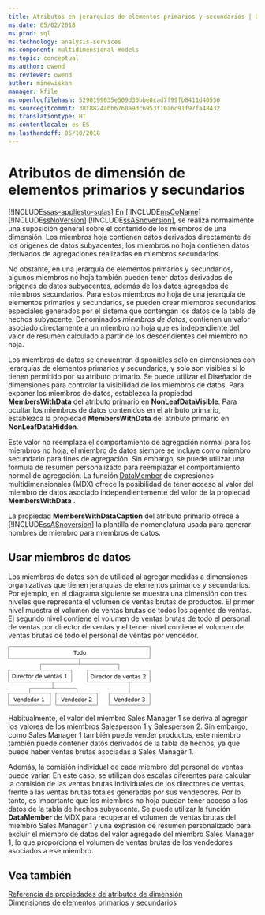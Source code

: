 ```yaml
---
title: Atributos en jerarquías de elementos primarios y secundarios | Documentos de Microsoft
ms.date: 05/02/2018
ms.prod: sql
ms.technology: analysis-services
ms.component: multidimensional-models
ms.topic: conceptual
ms.author: owend
ms.reviewer: owend
author: minewiskan
manager: kfile
ms.openlocfilehash: 5290199035e509d30bbe8cad7f99fb8411d40556
ms.sourcegitcommit: 38f8824abb6760a9dc6953f10a6c91f97fa48432
ms.translationtype: HT
ms.contentlocale: es-ES
ms.lasthandoff: 05/10/2018
---
```

# <a name="parent-child-dimension-attributes"></a>Atributos de dimensión de elementos primarios y secundarios
[!INCLUDE[ssas-appliesto-sqlas](../../includes/ssas-appliesto-sqlas.md)]
  En [!INCLUDE[msCoName](../../includes/msconame-md.md)] [!INCLUDE[ssNoVersion](../../includes/ssnoversion-md.md)] [!INCLUDE[ssASnoversion](../../includes/ssasnoversion-md.md)], se realiza normalmente una suposición general sobre el contenido de los miembros de una dimensión. Los miembros hoja contienen datos derivados directamente de los orígenes de datos subyacentes; los miembros no hoja contienen datos derivados de agregaciones realizadas en miembros secundarios.  
  
 No obstante, en una jerarquía de elementos primarios y secundarios, algunos miembros no hoja también pueden tener datos derivados de orígenes de datos subyacentes, además de los datos agregados de miembros secundarios. Para estos miembros no hoja de una jerarquía de elementos primarios y secundarios, se pueden crear miembros secundarios especiales generados por el sistema que contengan los datos de la tabla de hechos subyacente. Denominados *miembros de datos*, contienen un valor asociado directamente a un miembro no hoja que es independiente del valor de resumen calculado a partir de los descendientes del miembro no hoja.  
  
 Los miembros de datos se encuentran disponibles solo en dimensiones con jerarquías de elementos primarios y secundarios, y solo son visibles si lo tienen permitido por su atributo primario. Se puede utilizar el Diseñador de dimensiones para controlar la visibilidad de los miembros de datos. Para exponer los miembros de datos, establezca la propiedad **MembersWithData** del atributo primario en **NonLeafDataVisible**. Para ocultar los miembros de datos contenidos en el atributo primario, establezca la propiedad **MembersWithData** del atributo primario en **NonLeafDataHidden**.  
  
 Este valor no reemplaza el comportamiento de agregación normal para los miembros no hoja; el miembro de datos siempre se incluye como miembro secundario para fines de agregación. Sin embargo, se puede utilizar una fórmula de resumen personalizado para reemplazar el comportamiento normal de agregación. La función [DataMember](../../mdx/datamember-mdx.md) de expresiones multidimensionales (MDX) ofrece la posibilidad de tener acceso al valor del miembro de datos asociado independientemente del valor de la propiedad **MembersWithData** .  
  
 La propiedad **MembersWithDataCaption** del atributo primario ofrece a [!INCLUDE[ssASnoversion](../../includes/ssasnoversion-md.md)] la plantilla de nomenclatura usada para generar nombres de miembro para miembros de datos.  
  
## <a name="using-data-members"></a>Usar miembros de datos  
 Los miembros de datos son de utilidad al agregar medidas a dimensiones organizativas que tienen jerarquías de elementos primarios y secundarios. Por ejemplo, en el diagrama siguiente se muestra una dimensión con tres niveles que representa el volumen de ventas brutas de productos. El primer nivel muestra el volumen de ventas brutas de todos los agentes de ventas. El segundo nivel contiene el volumen de ventas brutas de todo el personal de ventas por director de ventas y el tercer nivel contiene el volumen de ventas brutas de todo el personal de ventas por vendedor.  
  
 ![Dimensión de volumen de ventas brutas con tres niveles](../../analysis-services/multidimensional-models/media/agdatamember1.gif "dimensiones de volumen de ventas brutas con tres niveles")  
  
 Habitualmente, el valor del miembro Sales Manager 1 se deriva al agregar los valores de los miembros Salesperson 1 y Salesperson 2. Sin embargo, como Sales Manager 1 también puede vender productos, este miembro también puede contener datos derivados de la tabla de hechos, ya que puede haber ventas brutas asociadas a Sales Manager 1.  
  
 Además, la comisión individual de cada miembro del personal de ventas puede variar. En este caso, se utilizan dos escalas diferentes para calcular la comisión de las ventas brutas individuales de los directores de ventas, frente a las ventas brutas totales generadas por sus vendedores. Por lo tanto, es importante que los miembros no hoja puedan tener acceso a los datos de la tabla de hechos subyacente. Se puede utilizar la función **DataMember** de MDX para recuperar el volumen de ventas brutas del miembro Sales Manager 1 y una expresión de resumen personalizado para excluir el miembro de datos del valor agregado del miembro Sales Manager 1, lo que proporciona el volumen de ventas brutas de los vendedores asociados a ese miembro.  
  
## <a name="see-also"></a>Vea también  
 [Referencia de propiedades de atributos de dimensión](../../analysis-services/multidimensional-models/dimension-attribute-properties-reference.md)   
 [Dimensiones de elementos primarios y secundarios](../../analysis-services/multidimensional-models/parent-child-dimension.md)  
  
  
